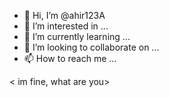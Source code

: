 - 👋 Hi, I’m @ahir123A
- 👀 I’m interested in ...
- 🌱 I’m currently learning ...
- 💞️ I’m looking to collaborate on ...
- 📫 How to reach me ...

<!---
ahir123A/ahir123A is a ✨ special ✨ repository because its `README.md` (this file) appears on your GitHub profile.
You can click the Preview link to take a look at your changes.
--->
< im fine, what are you>

